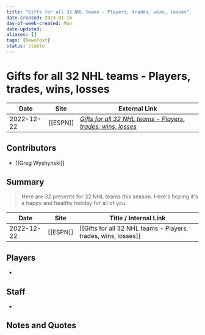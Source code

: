```yaml
---
title: "Gifts for all 32 NHL teams - Players, trades, wins, losses"
date-created: 2023-01-16
day-of-week-created: Mon
date-updated: 
aliases: []
tags: [NewsPost]
status: stable
---
```


# Gifts for all 32 NHL teams - Players, trades, wins, losses

| Date       | Site     | External Link                                                                                                                                                                                                                                                     |
| ---------- | -------- | ----------------------------------------------------------------------------------------------------------------------------------------------------------------------------------------------------------------------------------------------------------------- |
| 2022-12-22 | [[ESPN]] | [*Gifts for all 32 NHL teams - Players, trades, wins, losses*](https://www.espn.com/nhl/insider/insider/story/_/id/35292653/gifts-all-32-nhl-teams-players-trades-wins-losses#:~:text=Los%20Angeles%20Kings%3A%20%27Burger%20King%27%20Reverse%20Retro%20jerseys) |

## Contributors
- [[Greg Wyshynski]]

## Summary
> Here are 32 presents for 32 NHL teams this season. Here's hoping it's a happy and healthy holiday for all of you.

| Date       | Site     | Title / Internal Link                                          |
| ---------- | -------- | -------------------------------------------------------------- |
| 2022-12-22 | [[ESPN]] | [[Gifts for all 32 NHL teams - Players, trades, wins, losses]] |

## Players
- 

## Staff
- 

## Notes and Quotes

